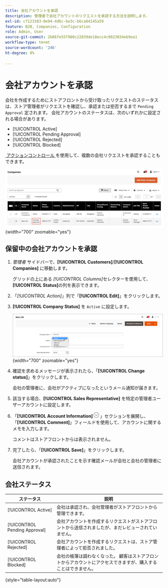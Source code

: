 ```yaml
---
title: 会社アカウントを承認
description: 管理者で会社アカウントのリクエストを承認する方法を説明します。
exl-id: c7123383-0e94-4d6c-be3c-b6ca84145a59
feature: B2B, Companies, Configuration
role: Admin, User
source-git-commit: 2b86fe55f980c22839de10ecc4c9023034eb9ea1
workflow-type: tm+mt
source-wordcount: '246'
ht-degree: 0%

---
```


# 会社アカウントを承認

会社を作成するためにストアフロントから受け取ったリクエストのステータスは、ストア管理者がリクエストを確認し、承認または拒否するまで `Pending Approval` 定されます。 会社アカウントのステータスは、次のいずれかに設定される場合があります。

- [!UICONTROL Active]
- [!UICONTROL Pending Approval]
- [!UICONTROL Rejected]
- [!UICONTROL Blocked]

[&#x200B; アクションコントロール &#x200B;](account-company-manage.md) を使用して、複数の会社リクエストを承認することもできます。

![&#x200B; 承認保留中 &#x200B;](./assets/companies-pending-approval.png){width="700" zoomable="yes"}

## 保留中の会社アカウントを承認

1. _管理者_ サイドバーで、**[!UICONTROL Customers]**/**[!UICONTROL Companies]** に移動します。

   グリッドの上にある _[!UICONTROL Columns]_&#x200B;セレクターを使用して、**[!UICONTROL Status]**&#x200B;の列を表示できます。

1. 「_[!UICONTROL Action]_」列で「**[!UICONTROL Edit]**」をクリックします。

1. **[!UICONTROL Company Status]** を `Active` に設定します。

   ![&#x200B; 会社ステータスの設定 &#x200B;](./assets/company-status-active.png){width="700" zoomable="yes"}

1. 確認を求めるメッセージが表示されたら、「**[!UICONTROL Change status]**」をクリックします。

   会社の管理者に、会社がアクティブになったというメール通知が届きます。

1. 該当する場合、**[!UICONTROL Sales Representative]** を特定の管理者ユーザーアカウントに設定します。

1. 「**[!UICONTROL Account Information]**![&#x200B; 展開セレクター &#x200B;](../assets/icon-display-expand.png)」セクションを展開し、「**[!UICONTROL Comment]**」フィールドを使用して、アカウントに関するメモを入力します。

   コメントはストアフロントからは表示されません。

1. 完了したら、「**[!UICONTROL Save]**」をクリックします。

   会社アカウントが承認されたことを示す確認メールが会社と会社の管理者に送信されます。

## 会社ステータス

| ステータス | 説明 |
|------------------|--------------------------------------------------------------------------------------------------------------------------------------------|
| [!UICONTROL Active] | 会社は承認され、会社管理者がストアフロントから管理できます。 |
| [!UICONTROL Pending Approval] | 会社アカウントを作成するリクエストがストアフロントから送信されましたが、まだレビューされていません。 |
| [!UICONTROL Rejected] | 会社アカウントを作成するリクエストは、ストア管理者によって拒否されました。 |
| [!UICONTROL Blocked] | 会社の帳簿は調わなくなった。 顧客はストアフロントからアカウントにアクセスできますが、購入することはできません。 |

{style="table-layout:auto"}
